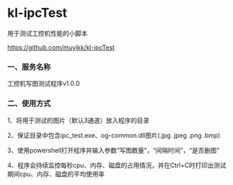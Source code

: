 ﻿# kl-ipcTest
用于测试工控机性能的小脚本

https://github.com/muyikk/kl-ipcTest
### 一、服务名称
工控机写图测试程序v1.0.0
	
### 二、使用方式
1、将用于测试的图片（默认3通道）放入程序的目录

2、保证目录中包含ipc_test.exe、og-common.dll图片(.jpg  .jpeg  .png  .bmp)

3、使用powershell打开程序并输入参数“写图数量”，“间隔时间”，“是否删图”

4、程序会持续监控每秒cpu、内存、磁盘的占用情况，并在Ctrl+C时打印出测试期间cpu、内存、磁盘的平均使用率

